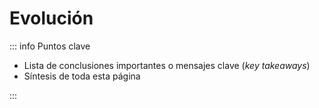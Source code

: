 # Evolución

::: info Puntos clave

- Lista de conclusiones importantes o mensajes clave (_key takeaways_)
- Síntesis de toda esta página

:::
